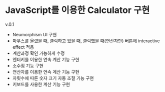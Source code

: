 # JavaScript를 이용한 Calculator 구현

v.0.1

- Neumorphism UI 구현
- 마우스를 올렸을 때, 클릭하고 있을 때, 클릭했을 때(연산자만) 버튼에 interactive effect 적용
- 계산과정 확인 가능하게 수정
- 엔터키를 이용한 연속 계산 기능 구현
- 소수점 기능 구현
- 연산자를 이용한 연속 계산 기능 구현
- 자릿수에 따른 숫자 크기 자동 조절 기능 구현
- 키보드를 사용한 계산 기능 구현
